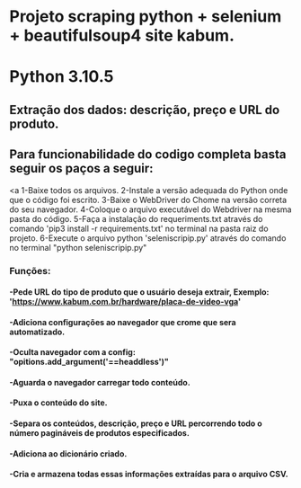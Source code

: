 # Projeto scraping python + selenium + beautifulsoup4 site kabum.
# Python 3.10.5
## Extração dos dados: descrição, preço e URL do produto.
## Para funcionabilidade do codigo completa basta seguir os paços a seguir:
<a 1-Baixe todos os arquivos.
2-Instale a versão adequada do Python onde que o código foi escrito.
3-Baixe o WebDriver do Chome na versão correta do seu navegador.
4-Coloque o arquivo executável do Webdriver na mesma pasta do código.
5-Faça a instalação do requeriments.txt através do comando 'pip3 install -r requirements.txt' no terminal na pasta raiz do projeto.
6-Execute o arquivo python 'seleniscripip.py' através do comando no terminal "python seleniscripip.py"

### Funções:

#### -Pede URL do tipo de produto que o usuário deseja extrair, Exemplo: 'https://www.kabum.com.br/hardware/placa-de-video-vga'
#### -Adiciona configurações ao navegador que crome que sera automatizado.
#### -Oculta navegador com a config: "opitions.add_argument('==headdless')"
#### -Aguarda o navegador carregar todo conteúdo.
#### -Puxa o conteúdo do site.
#### -Separa os conteúdos, descrição, preço e URL percorrendo todo o número pagináveis de produtos especificados.
#### -Adiciona ao dicionário criado.
#### -Cria e armazena todas essas informações extraídas para o arquivo CSV.
